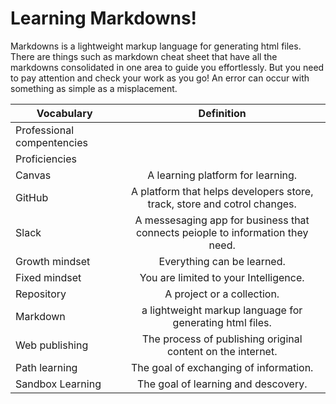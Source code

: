 # Learning Markdowns!
Markdowns is a lightweight markup language for generating html files. There are things such as markdown cheat sheet that have all the markdowns consolidated in one area to guide you effortlessly. But you need to pay attention and check your work as you go! An error can occur with something as simple as a misplacement.


|Vocabulary                      |Definition                                                                    |
| ------------------------------ |:----------------------------------------------------------------------------:|
|Professional compentencies      | |
|Proficiencies                   ||
|Canvas                          |A learning platform for learning.                                             |
|GitHub                          |A platform that helps developers store, track, store and cotrol changes.      |
|Slack                           |A messesaging app for business that connects peiople to information they need.|
|Growth mindset                  |Everything can be learned.                                                    |
|Fixed mindset                   |You are limited to your Intelligence.                                         |
|Repository                      | A project or a collection.                                                   |
|Markdown                        |a lightweight markup language for generating html files.                      |
|Web publishing                  |The process of publishing original content on the internet.                   |
|Path learning                   |The goal of exchanging of information.                                        |
|Sandbox Learning                |The goal of learning and descovery.                                           |